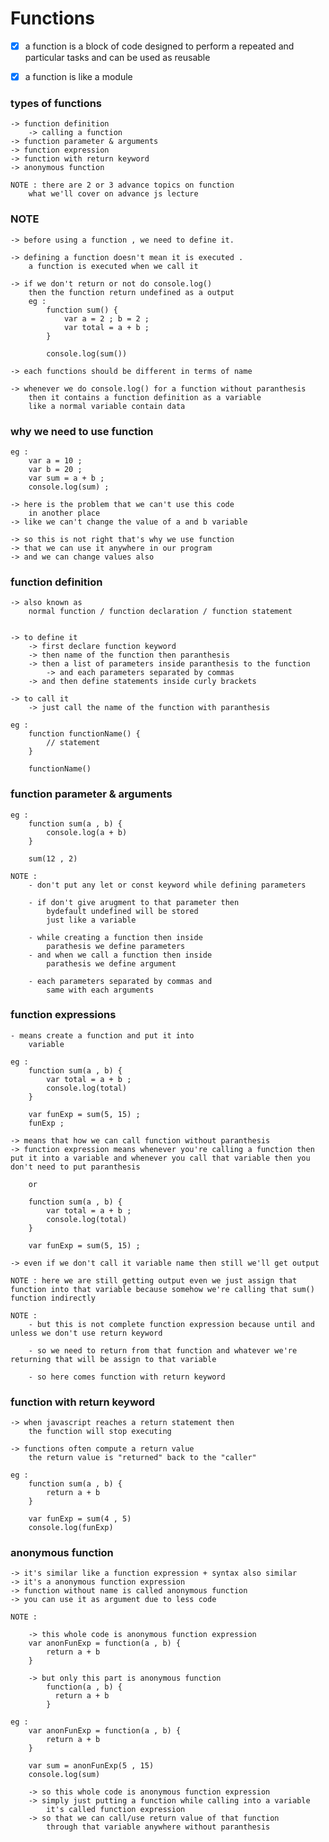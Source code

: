 # Functions 

- [x] a function is a block of code designed to perform 
    a repeated and particular tasks and can be used as reusable

- [x] a function is like a module

### types of functions 
    -> function definition 
        -> calling a function 
    -> function parameter & arguments
    -> function expression
    -> function with return keyword
    -> anonymous function 

    NOTE : there are 2 or 3 advance topics on function 
        what we'll cover on advance js lecture

### NOTE

    -> before using a function , we need to define it.

    -> defining a function doesn't mean it is executed . 
        a function is executed when we call it 

    -> if we don't return or not do console.log()
        then the function return undefined as a output
        eg : 
            function sum() {
                var a = 2 ; b = 2 ;
                var total = a + b ;
            } 

            console.log(sum())

    -> each functions should be different in terms of name

    -> whenever we do console.log() for a function without paranthesis
        then it contains a function definition as a variable
        like a normal variable contain data

### why we need to use function
    eg : 
        var a = 10 ; 
        var b = 20 ; 
        var sum = a + b ; 
        console.log(sum) ;

    -> here is the problem that we can't use this code 
        in another place
    -> like we can't change the value of a and b variable
    
    -> so this is not right that's why we use function
    -> that we can use it anywhere in our program 
    -> and we can change values also

###  function definition 
    -> also known as 
        normal function / function declaration / function statement


    -> to define it 
        -> first declare function keyword
        -> then name of the function then paranthesis
        -> then a list of parameters inside paranthesis to the function 
            -> and each parameters separated by commas
        -> and then define statements inside curly brackets

    -> to call it 
        -> just call the name of the function with paranthesis

    eg : 
        function functionName() {
            // statement
        }  

        functionName()

### function parameter & arguments
    eg : 
        function sum(a , b) {
            console.log(a + b)
        }

        sum(12 , 2) 

    NOTE : 
        - don't put any let or const keyword while defining parameters

        - if don't give arugment to that parameter then
            bydefault undefined will be stored
            just like a variable

        - while creating a function then inside 
            parathesis we define parameters
        - and when we call a function then inside 
            parathesis we define argument

        - each parameters separated by commas and 
            same with each arguments

### function expressions
    - means create a function and put it into 
        variable

    eg : 
        function sum(a , b) {
            var total = a + b ;
            console.log(total)
        }

        var funExp = sum(5, 15) ;
        funExp ;

    -> means that how we can call function without paranthesis
    -> function expression means whenever you're calling a function then put it into a variable and whenever you call that variable then you don't need to put paranthesis
        
        or 

        function sum(a , b) {
            var total = a + b ;
            console.log(total)
        }

        var funExp = sum(5, 15) ;

    -> even if we don't call it variable name then still we'll get output

    NOTE : here we are still getting output even we just assign that function into that variable because somehow we're calling that sum() function indirectly

    NOTE : 
        - but this is not complete function expression because until and unless we don't use return keyword

        - so we need to return from that function and whatever we're returning that will be assign to that variable

        - so here comes function with return keyword

### function with return keyword
    -> when javascript reaches a return statement then
        the function will stop executing

    -> functions often compute a return value
        the return value is "returned" back to the "caller"

    eg :
        function sum(a , b) {
            return a + b
        }

        var funExp = sum(4 , 5) 
        console.log(funExp)

### anonymous function 
    -> it's similar like a function expression + syntax also similar
    -> it's a anonymous function expression
    -> function without name is called anonymous function 
    -> you can use it as argument due to less code

    NOTE : 

        -> this whole code is anonymous function expression
        var anonFunExp = function(a , b) {
            return a + b 
        } 

        -> but only this part is anonymous function 
            function(a , b) {
              return a + b 
            } 

    eg : 
        var anonFunExp = function(a , b) {
            return a + b 
        } 

        var sum = anonFunExp(5 , 15)
        console.log(sum)

        -> so this whole code is anonymous function expression
        -> simply just putting a function while calling into a variable
            it's called function expression
        -> so that we can call/use return value of that function 
            through that variable anywhere without paranthesis